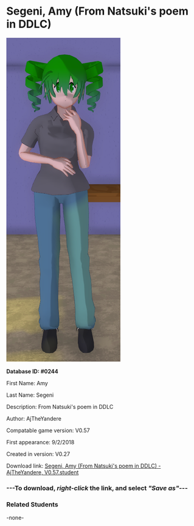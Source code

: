 # Segeni, Amy (From Natsuki's poem in DDLC)

<img src="../../Files/Images/Segeni, Amy (From Natsuki's poem in DDLC).png" title="Segeni, Amy (From Natsuki's poem in DDLC) - AjTheYandere, V0.57">

**Database ID: #0244**

First Name: Amy

Last Name: Segeni

Description: From Natsuki's poem in DDLC

Author: AjTheYandere

Compatable game version: V0.57

First appearance: 9/2/2018

Created in version: V0.27

Download link: <a href="https://raw.githubusercontent.com/Arbiter1223/Daigaku-Gurashi-Custom-Students/master/Files/Student%20Files/Segeni%2C%20Amy%20(From%20Natsuki's%20poem%20in%20DDLC)%20-%20AjTheYandere%2C%20V0.57.student">Segeni, Amy (From Natsuki's poem in DDLC) - AjTheYandere, V0.57.student</a>

### ---**To download, _right-click_ the link, and select _"Save as"_**---

### Related Students

-none-
